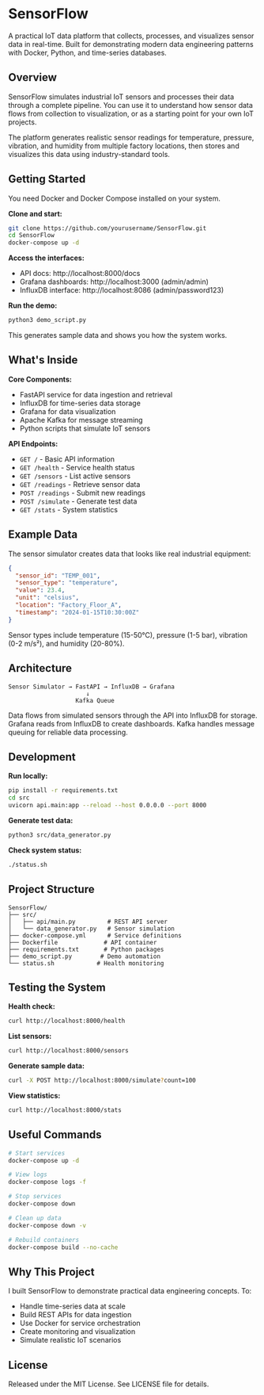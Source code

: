 # SensorFlow

A practical IoT data platform that collects, processes, and visualizes sensor data in real-time. Built for demonstrating modern data engineering patterns with Docker, Python, and time-series databases.

## Overview

SensorFlow simulates industrial IoT sensors and processes their data through a complete pipeline. You can use it to understand how sensor data flows from collection to visualization, or as a starting point for your own IoT projects.

The platform generates realistic sensor readings for temperature, pressure, vibration, and humidity from multiple factory locations, then stores and visualizes this data using industry-standard tools.

## Getting Started

You need Docker and Docker Compose installed on your system.

**Clone and start:**
```bash
git clone https://github.com/yourusername/SensorFlow.git
cd SensorFlow
docker-compose up -d
```

**Access the interfaces:**
- API docs: http://localhost:8000/docs
- Grafana dashboards: http://localhost:3000 (admin/admin)
- InfluxDB interface: http://localhost:8086 (admin/password123)

**Run the demo:**
```bash
python3 demo_script.py
```

This generates sample data and shows you how the system works.

## What's Inside

**Core Components:**
- FastAPI service for data ingestion and retrieval
- InfluxDB for time-series data storage  
- Grafana for data visualization
- Apache Kafka for message streaming
- Python scripts that simulate IoT sensors

**API Endpoints:**
- `GET /` - Basic API information
- `GET /health` - Service health status
- `GET /sensors` - List active sensors
- `GET /readings` - Retrieve sensor data
- `POST /readings` - Submit new readings
- `POST /simulate` - Generate test data
- `GET /stats` - System statistics

## Example Data

The sensor simulator creates data that looks like real industrial equipment:

```json
{
  "sensor_id": "TEMP_001", 
  "sensor_type": "temperature",
  "value": 23.4,
  "unit": "celsius",
  "location": "Factory_Floor_A",
  "timestamp": "2024-01-15T10:30:00Z"
}
```

Sensor types include temperature (15-50°C), pressure (1-5 bar), vibration (0-2 m/s²), and humidity (20-80%).

## Architecture

```
Sensor Simulator → FastAPI → InfluxDB → Grafana
                      ↓
                   Kafka Queue
```

Data flows from simulated sensors through the API into InfluxDB for storage. Grafana reads from InfluxDB to create dashboards. Kafka handles message queuing for reliable data processing.

## Development

**Run locally:**
```bash
pip install -r requirements.txt
cd src
uvicorn api.main:app --reload --host 0.0.0.0 --port 8000
```

**Generate test data:**
```bash
python3 src/data_generator.py
```

**Check system status:**
```bash
./status.sh
```

## Project Structure

```
SensorFlow/
├── src/
│   ├── api/main.py         # REST API server
│   └── data_generator.py   # Sensor simulation
├── docker-compose.yml      # Service definitions  
├── Dockerfile             # API container
├── requirements.txt       # Python packages
├── demo_script.py        # Demo automation
└── status.sh            # Health monitoring
```

## Testing the System

**Health check:**
```bash
curl http://localhost:8000/health
```

**List sensors:**
```bash
curl http://localhost:8000/sensors
```

**Generate sample data:**
```bash
curl -X POST http://localhost:8000/simulate?count=100
```

**View statistics:**
```bash
curl http://localhost:8000/stats
```

## Useful Commands

```bash
# Start services
docker-compose up -d

# View logs
docker-compose logs -f

# Stop services  
docker-compose down

# Clean up data
docker-compose down -v

# Rebuild containers
docker-compose build --no-cache
```

## Why This Project

I built SensorFlow to demonstrate practical data engineering concepts. To:

- Handle time-series data at scale
- Build REST APIs for data ingestion
- Use Docker for service orchestration  
- Create monitoring and visualization
- Simulate realistic IoT scenarios

## License

Released under the MIT License. See LICENSE file for details.

